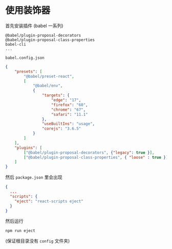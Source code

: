 # 使用装饰器

首先安装插件 (babel 一系列)

```shell
@babel/plugin-proposal-decorators
@babel/plugin-proposal-class-properties
babel-cli
...
```



`babel.config.json`

```json
{
    "presets": [
        "@babel/preset-react",
        [
            "@babel/env",
            {
                "targets": {
                    "edge": "17",
                    "firefox": "60",
                    "chrome": "67",
                    "safari": "11.1"
                },
                "useBuiltIns": "usage",
                "corejs": "3.6.5"
            }
        ]
    ],
    "plugins": [
        ["@babel/plugin-proposal-decorators", {"legacy": true }],
        ["@babel/plugin-proposal-class-properties", { "loose" : true }]
    ]
}
```



然后 `package.json` 里会出现

```json
{
  ...
  "scripts": {
    "eject": "react-scripts eject"
  }
}
```

然后运行

```shell
npm run eject
```

(保证根目录没有 `config` 文件夹)